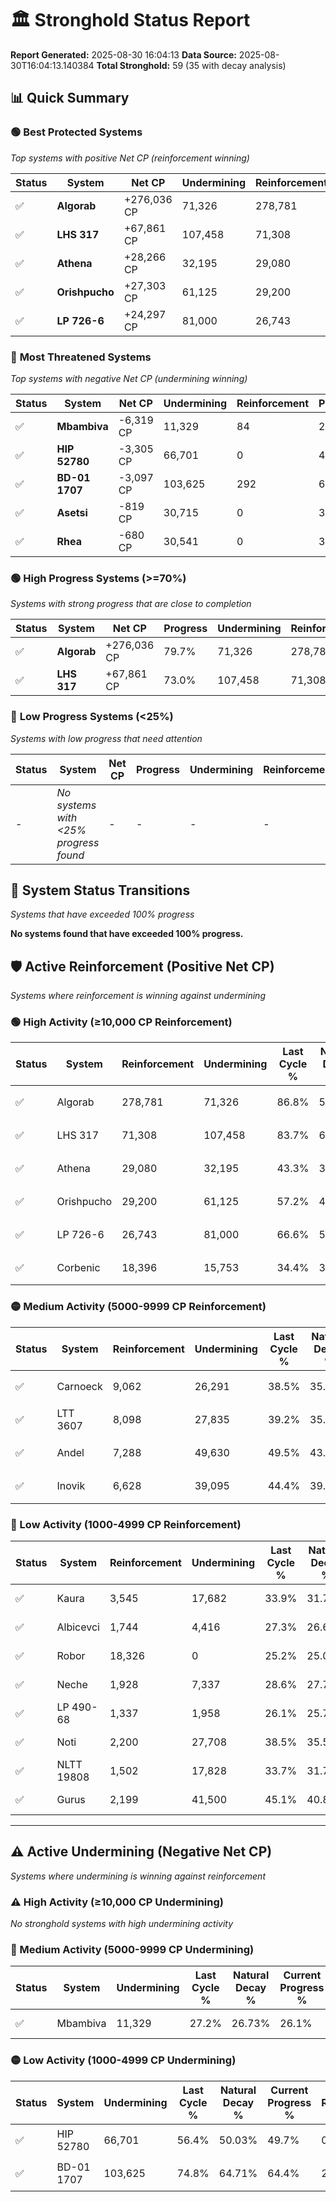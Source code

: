 # 🏛️ Stronghold Status Report

**Report Generated:** 2025-08-30 16:04:13
**Data Source:** 2025-08-30T16:04:13.140384
**Total Stronghold:** 59 (35 with decay analysis)

## 📊 Quick Summary

### 🟢 **Best Protected Systems**
*Top systems with positive Net CP (reinforcement winning)*

| Status | System | Net CP | Undermining | Reinforcement | Progress |
|--------|--------|--------|-------------|---------------|----------|
| ✅ | **Algorab** | +276,036 CP | 71,326 | 278,781 | 79.7% |
| ✅ | **LHS 317** | +67,861 CP | 107,458 | 71,308 | 73.0% |
| ✅ | **Athena** | +28,266 CP | 32,195 | 29,080 | 40.1% |
| ✅ | **Orishpucho** | +27,303 CP | 61,125 | 29,200 | 51.1% |
| ✅ | **LP 726-6** | +24,297 CP | 81,000 | 26,743 | 58.5% |

### 🔴 **Most Threatened Systems**
*Top systems with negative Net CP (undermining winning)*

| Status | System | Net CP | Undermining | Reinforcement | Progress |
|--------|--------|--------|-------------|---------------|----------|
| ✅ | **Mbambiva** | -6,319 CP | 11,329 | 84 | 26.1% |
| ✅ | **HIP 52780** | -3,305 CP | 66,701 | 0 | 49.7% |
| ✅ | **BD-01 1707** | -3,097 CP | 103,625 | 292 | 64.4% |
| ✅ | **Asetsi** | -819 CP | 30,715 | 0 | 36.6% |
| ✅ | **Rhea** | -680 CP | 30,541 | 0 | 36.6% |

### 🟢 **High Progress Systems (>=70%)**
*Systems with strong progress that are close to completion*

| Status | System | Net CP | Progress | Undermining | Reinforcement |
|--------|--------|--------|----------|-------------|---------------|
| ✅ | **Algorab** | +276,036 CP | 79.7% | 71,326 | 278,781 |
| ✅ | **LHS 317** | +67,861 CP | 73.0% | 107,458 | 71,308 |

### 🔴 **Low Progress Systems (<25%)**
*Systems with low progress that need attention*

| Status | System | Net CP | Progress | Undermining | Reinforcement |
|--------|--------|--------|----------|-------------|---------------|
| - | *No systems with <25% progress found* | - | - | - | - |
## 🔄 System Status Transitions
*Systems that have exceeded 100% progress*

**No systems found that have exceeded 100% progress.**

## 🛡️ Active Reinforcement (Positive Net CP)
*Systems where reinforcement is winning against undermining*

### 🟢 High Activity (≥10,000 CP Reinforcement)

| Status | System | Reinforcement | Undermining | Last Cycle % | Natural Decay % | Current Progress % | Current CP | Net CP | Activity |
|--------|--------|---------------|-------------|--------------|-----------------|-------------------|------------|--------|----------|
| ✅ | Algorab | 278,781 | 71,326 | 86.8% | 52.10% | 79.7% | 797,000 | +276,036 | 🟢 High Reinforcement |
| ✅ | LHS 317 | 71,308 | 107,458 | 83.7% | 66.21% | 73.0% | 730,000 | +67,861 | 🟢 High Reinforcement |
| ✅ | Athena | 29,080 | 32,195 | 43.3% | 37.27% | 40.1% | 401,000 | +28,266 | 🟢 High Reinforcement |
| ✅ | Orishpucho | 29,200 | 61,125 | 57.2% | 48.37% | 51.1% | 511,000 | +27,303 | 🟢 High Reinforcement |
| ✅ | LP 726-6 | 26,743 | 81,000 | 66.6% | 56.07% | 58.5% | 585,000 | +24,297 | 🟢 High Reinforcement |
| ✅ | Corbenic | 18,396 | 15,753 | 34.4% | 30.98% | 32.8% | 327,999 | +18,224 | 🟢 High Reinforcement |

### 🟡 Medium Activity (5000-9999 CP Reinforcement)

| Status | System | Reinforcement | Undermining | Last Cycle % | Natural Decay % | Current Progress % | Current CP | Net CP | Activity |
|--------|--------|---------------|-------------|--------------|-----------------|-------------------|------------|--------|----------|
| ✅ | Carnoeck | 9,062 | 26,291 | 38.5% | 35.04% | 35.9% | 359,000 | +8,558 | 🟡 Medium Reinforcement |
| ✅ | LTT 3607 | 8,098 | 27,835 | 39.2% | 35.64% | 36.4% | 364,000 | +7,556 | 🟡 Medium Reinforcement |
| ✅ | Andel | 7,288 | 49,630 | 49.5% | 43.93% | 44.5% | 445,000 | +5,736 | 🟡 Medium Reinforcement |
| ✅ | Inovik | 6,628 | 39,095 | 44.4% | 39.94% | 40.5% | 405,000 | +5,605 | 🟡 Medium Reinforcement |

### 🔴 Low Activity (1000-4999 CP Reinforcement)

| Status | System | Reinforcement | Undermining | Last Cycle % | Natural Decay % | Current Progress % | Current CP | Net CP | Activity |
|--------|--------|---------------|-------------|--------------|-----------------|-------------------|------------|--------|----------|
| ✅ | Kaura | 3,545 | 17,682 | 33.9% | 31.76% | 32.1% | 321,000 | +3,406 | 🔵 Low Reinforcement |
| ✅ | Albicevci | 1,744 | 4,416 | 27.3% | 26.69% | 26.9% | 268,999 | +2,139 | 🔵 Low Reinforcement |
| ✅ | Robor | 18,326 | 0 | 25.2% | 25.00% | 25.2% | 252,000 | +2,000 | 🔵 Low Reinforcement |
| ✅ | Neche | 1,928 | 7,337 | 28.6% | 27.70% | 27.9% | 278,999 | +1,957 | 🔵 Low Reinforcement |
| ✅ | LP 490-68 | 1,337 | 1,958 | 26.1% | 25.72% | 25.9% | 259,000 | +1,772 | 🔵 Low Reinforcement |
| ✅ | Noti | 2,200 | 27,708 | 38.5% | 35.55% | 35.7% | 357,000 | +1,538 | 🔵 Low Reinforcement |
| ✅ | NLTT 19808 | 1,502 | 17,828 | 33.7% | 31.77% | 31.9% | 319,000 | +1,255 | 🔵 Low Reinforcement |
| ✅ | Gurus | 2,199 | 41,500 | 45.1% | 40.89% | 41.0% | 410,000 | +1,145 | 🔵 Low Reinforcement |


---

## ⚠️ Active Undermining (Negative Net CP)
*Systems where undermining is winning against reinforcement*

### ⚠️ High Activity (≥10,000 CP Undermining)

*No stronghold systems with high undermining activity*

### 🔶 Medium Activity (5000-9999 CP Undermining)

| Status | System | Undermining | Last Cycle % | Natural Decay % | Current Progress % | Reinforcement | Current CP | Net CP | Activity |
|--------|--------|-------------|--------------|-----------------|-------------------|---------------|------------|--------|----------|
| ✅ | Mbambiva | 11,329 | 27.2% | 26.73% | 26.1% | 84 | 261,000 | -6,319 | 🔶 Medium Undermining |

### 🟡 Low Activity (1000-4999 CP Undermining)

| Status | System | Undermining | Last Cycle % | Natural Decay % | Current Progress % | Reinforcement | Current CP | Net CP | Activity |
|--------|--------|-------------|--------------|-----------------|-------------------|---------------|------------|--------|----------|
| ✅ | HIP 52780 | 66,701 | 56.4% | 50.03% | 49.7% | 0 | 497,000 | -3,305 | 🟡 Low Undermining |
| ✅ | BD-01 1707 | 103,625 | 74.8% | 64.71% | 64.4% | 292 | 644,000 | -3,097 | 🟡 Low Undermining |
